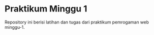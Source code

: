 # Praktikum Minggu 1
Repository ini berisi latihan dan tugas dari praktikum pemrogaman web minggu-1.
